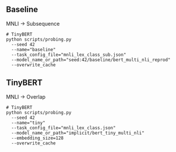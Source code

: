 
## Baseline

MNLI → Subsequence
```shell
# TinyBERT
python scripts/probing.py 
  --seed 42 
  --name="baseline" 
  --task_config_file="mnli_lex_class_sub.json" 
  --model_name_or_path="seed:42/baseline/bert_multi_nli_reprod"
  --overwrite_cache 
```

## TinyBERT

MNLI → Overlap
```shell
# TinyBERT
python scripts/probing.py 
  --seed 42 
  --name="tiny" 
  --task_config_file="mnli_lex_class.json" 
  --model_name_or_path="implicit/bert_tiny_multi_nli" 
  --embedding_size=128 
  --overwrite_cache 
```